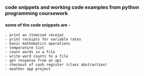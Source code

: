 ### code snippets and working code examples from python programming coursework
#### some of the code snippets are -
    - print an itemized receipt
    - print receipts for variable rates
    - basic mathematics operations
    - temperature list
    - count words in a file
    - write word counts to a file
    - get response from an api
    - checkout of cash register (class abstraction)
    - weather app project 
